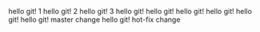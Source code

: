 hello git! 1
hello git! 2
hello git! 3
hello git!
hello git!
hello git!
hello git!
hello git!
hello git! master change
hello git! hot-fix change

